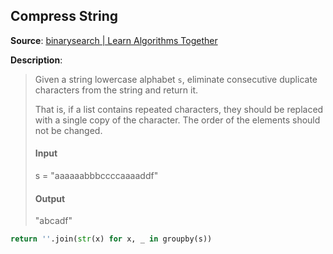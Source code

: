 ## Compress String

**Source**: [binarysearch | Learn Algorithms Together](https://binarysearch.com/problems/Compress-String)

**Description**:

> Given a string lowercase alphabet `s`, eliminate consecutive duplicate characters from the string and return it.
> 
> That is, if a list contains repeated characters, they should be replaced with a single copy of the character. The order of the elements should not be changed.
> 
> #### Input
> 
> s = "aaaaaabbbccccaaaaddf"
> 
> #### Output
> 
> "abcadf"

```python
return ''.join(str(x) for x, _ in groupby(s))
```



